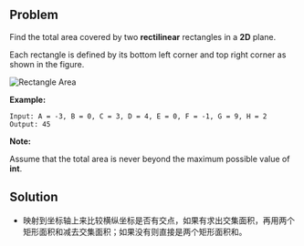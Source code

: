 ## Problem

Find the total area covered by two **rectilinear** rectangles in a **2D** plane.

Each rectangle is defined by its bottom left corner and top right corner as shown in the figure.

![Rectangle Area](https://leetcode.com/static/images/problemset/rectangle_area.png)

**Example:**

```
Input: A = -3, B = 0, C = 3, D = 4, E = 0, F = -1, G = 9, H = 2
Output: 45
```

**Note:**

Assume that the total area is never beyond the maximum possible value of **int**.



## Solution

* 映射到坐标轴上来比较横纵坐标是否有交点，如果有求出交集面积，再用两个矩形面积和减去交集面积；如果没有则直接是两个矩形面积和。